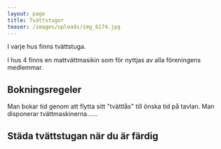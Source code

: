 ```yaml
---
layout: page
title: Tvättstugor
teaser: /images/uploads/img_6174.jpg
---
```

I varje hus finns tvättstuga. 

I hus 4 finns en mattvättmasikin som för nyttjas av alla föreningens medlemmar.

## Bokningsregeler

Man bokar tid genom att flytta sitt "tvättlås" till önska tid på tavlan. Man disponerar tvättmaskinerna......



## Städa tvättstugan när du är färdig

